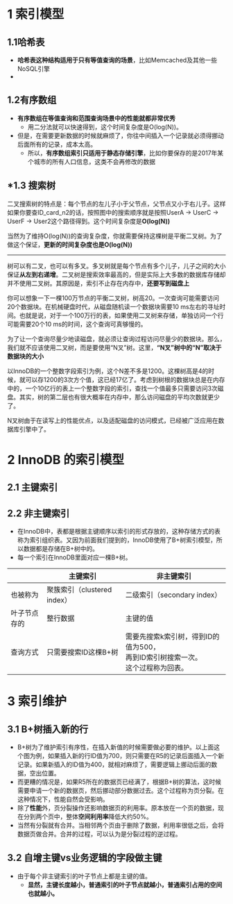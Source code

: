 # 1 索引模型

## 1.1哈希表

- **哈希表这种结构适用于只有等值查询的场景**，比如Memcached及其他一些NoSQL引擎
- 

## 1.2有序数组

- **有序数组在等值查询和范围查询场景中的性能就都非常优秀**
  - 用二分法就可以快速得到，这个时间复杂度是O(log(N))。
- 但是，在需要更新数据的时候就麻烦了，你往中间插入一个记录就必须得挪动后面所有的记录，成本太高。
  - 所以，**有序数组索引只适用于静态存储引擎**，比如你要保存的是2017年某个城市的所有人口信息，这类不会再修改的数据

## *1.3 搜索树

二叉搜索树的特点是：每个节点的左儿子小于父节点，父节点又小于右儿子。这样如果你要查ID_card_n2的话，按照图中的搜索顺序就是按照UserA -> UserC -> UserF -> User2这个路径得到。这个时间复杂度是**O(log(N))**

当然为了维持O(log(N))的查询复杂度，你就需要保持这棵树是平衡二叉树。为了做这个保证，**更新的时间复杂度也是O(log(N))**

---

树可以有二叉，也可以有多叉。多叉树就是每个节点有多个儿子，儿子之间的大小保证**从左到右递增**。二叉树是搜索效率最高的，但是实际上大多数的数据库存储却并不使用二叉树。其原因是，索引不止存在内存中，**还要写到磁盘上**

你可以想象一下一棵100万节点的平衡二叉树，树高20。一次查询可能需要访问20个数据块。在机械硬盘时代，从磁盘随机读一个数据块需要10 ms左右的寻址时间。也就是说，对于一个100万行的表，如果使用二叉树来存储，单独访问一个行可能需要20个10 ms的时间，这个查询可真够慢的。

为了让一个查询尽量少地读磁盘，就必须让查询过程访问尽量少的数据块。那么，我们就不应该使用二叉树，而是要使用“N叉”树。这里，**“N叉”树中的“N”取决于数据块的大小**

以InnoDB的一个整数字段索引为例，这个N差不多是1200。这棵树高是4的时候，就可以存1200的3次方个值，这已经17亿了。考虑到树根的数据块总是在内存中的，一个10亿行的表上一个整数字段的索引，查找一个值最多只需要访问3次磁盘。其实，树的第二层也有很大概率在内存中，那么访问磁盘的平均次数就更少了。

N叉树由于在读写上的性能优点，以及适配磁盘的访问模式，已经被广泛应用在数据库引擎中了。



# 2 InnoDB 的索引模型

## 2.1 主键索引

## 2.2 非主键索引

- 在InnoDB中，表都是根据主键顺序以索引的形式存放的，这种存储方式的表称为索引组织表。又因为前面我们提到的，InnoDB使用了B+树索引模型，所以数据都是存储在B+树中的。
- 每一个索引在InnoDB里面对应一棵B+树。

|              | 主键索引                    | 非主键索引                                                   |
| ------------ | --------------------------- | ------------------------------------------------------------ |
| 也被称为     | 聚簇索引（clustered index） | 二级索引（secondary index）                                  |
| 叶子节点存的 | 整行数据                    | 主键的值                                                     |
| 查询方式     | 只需要搜索ID这棵B+树        | 需要先搜索k索引树，得到ID的值为500，<br />再到ID索引树搜索一次。<br />这个过程称为回表。 |



# 3 索引维护

## 3.1 B+树插入新的行

- B+树为了维护索引有序性，在插入新值的时候需要做必要的维护。以上面这个图为例，如果插入新的行ID值为700，则只需要在R5的记录后面插入一个新记录。如果新插入的ID值为400，就相对麻烦了，需要逻辑上挪动后面的数据，空出位置。
- 而更糟的情况是，如果R5所在的数据页已经满了，根据B+树的算法，这时候需要申请一个新的数据页，然后挪动部分数据过去。这个过程称为页分裂。在这种情况下，性能自然会受影响。
- 除了**性能**外，页分裂操作还影响数据页的利用率。原本放在一个页的数据，现在分到两个页中，整体**空间利用率**降低大约50%。
- 当然有分裂就有合并。当相邻两个页由于删除了数据，利用率很低之后，会将数据页做合并。合并的过程，可以认为是分裂过程的逆过程。



## 3.2 自增主键vs业务逻辑的字段做主键

- 由于每个非主键索引的叶子节点上都是主键的值。
  - **显然，主键长度越小，普通索引的叶子节点就越小，普通索引占用的空间也就越小。**